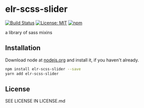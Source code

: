 # elr-scss-slider

[![Build Status](https://travis-ci.com/Beth3346/elr-scss-slider.svg?branch=master)](https://travis-ci.com/Beth3346/elr-scss-slider)
[![License: MIT](https://img.shields.io/badge/License-MIT-yellow.svg)](https://opensource.org/licenses/MIT)
[![npm](https://img.shields.io/npm/dm/elr-scss-slider.svg?style=flat)](https://npmjs.com/package/elr-scss-slider)

a library of sass mixins

## Installation

Download node at [nodejs.org](http://nodejs.org) and install it, if you haven't already.

```sh
npm install elr-scss-slider --save
yarn add elr-scss-slider
```

## License

SEE LICENSE IN LICENSE.md
